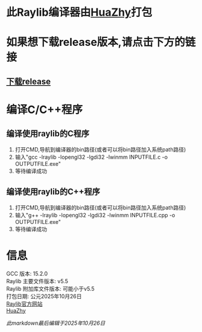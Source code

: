 # 此Raylib编译器由[HuaZhy](https://github.com/zhanghongyi16)打包

# 如果想下载release版本,请点击下方的链接
## [下载release](https://github.com/zhanghongyi16/mingw-raylib/releases)

# 编译C/C++程序

## 编译使用raylib的C程序
1. 打开CMD,导航到编译器的bin路径(或者可以将bin路径加入系统path路径)
2. 输入"gcc -lraylib -lopengl32 -lgdi32 -lwinmm INPUTFILE.c -o OUTPUTFILE.exe"
3. 等待编译成功

## 编译使用raylib的C++程序
1. 打开CMD,导航到编译器的bin路径(或者可以将bin路径加入系统path路径)
2. 输入"g++ -lraylib -lopengl32 -lgdi32 -lwinmm INPUTFILE.cpp -o OUTPUTFILE.exe"
3. 等待编译成功

# 信息
GCC 版本: 15.2.0  
Raylib 主要文件版本: v5.5  
Raylib 附加库文件版本: 可能小于v5.5  
打包日期: 公元2025年10月26日  
[Raylib官方网站](https://www.raylib.com/index.html)  
[HuaZhy](https://github.com/zhanghongyi16)

*此markdown最后编辑于2025年10月26日*
